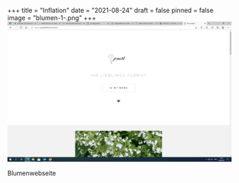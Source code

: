 +++
title = "Inflation"
date = "2021-08-24"
draft = false
pinned = false
image = "blumen-1-.png"
+++
![](blumen-1-.png)

Blumenwebseite